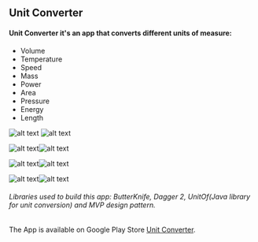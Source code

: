 ## Unit Converter

#### Unit Converter it's an app that converts different units of measure:
* Volume
* Temperature
* Speed
* Mass
* Power
* Area
* Pressure
* Energy
* Length

![alt text](https://lh3.googleusercontent.com/p1BK9aRGF4v6JkPZIPSQYQ_Kisibup8HtIdXEB-FYYZR_fqvN_sKKgcyY7uTWIXzB8M=w1366-h635-rw) ![alt text](https://lh3.googleusercontent.com/E1fPrxzlM4v4cpx3uwt9efNxuHssccF8UKaY8A8hvjGGoOtNVaRcu5PWDqDe7Uaj07w=w1366-h635-rw)

![alt text](https://lh3.googleusercontent.com/biuMN96DCx6_crCKUNljzDVUP9w-LxV25L3rOMXNzUJ54-FshhE9VwJodJXwGtqcQ1Y=w1366-h635-rw)![alt text](https://lh3.googleusercontent.com/Pmb9hPbA2pzSATLR6n-k6EwZ8HhkbBNbQu4JiBW5PQB2pKvAPQPuxOG8r3o4Ls1OUEk=w1366-h635-rw)

![alt text](https://lh3.googleusercontent.com/P-B2UeZnupOvDektuUYIyszSCZo_If4rrUCaMlOFDVt0pSHQHMK9LTiQdVx7DuXPng4=w1366-h635-rw)![alt text](https://lh3.googleusercontent.com/odD9W6iEX8Q68ONLIymO8LDMf8kD76JEc-7mW09gwBIOMie-36H4UlnLqj8i_xp2V7Q=w1366-h635-rw)

![alt text](https://lh3.googleusercontent.com/9EgMdrSx0BNBymPy-mabmhmxboa_NP8Pau6KmPigKQ7zSkyUJZ2B-tBsQHoJfL-MTTA=w1366-h635-rw)![alt text](https://lh3.googleusercontent.com/MnnYxmH6B0wj8DzSY8MtxcERAsBGQ6VBwOHTSDlUb7QYwYHDRtY9_RRwxVSP150LWA=w1366-h635-rw)


###### Libraries used to build this app: ButterKnife, Dagger 2, UnitOf(Java library for unit conversion) and MVP design pattern.

The App is available on Google Play Store [Unit Converter](https://play.google.com/store/apps/details?id=com.zappcompany.unitconverter).
